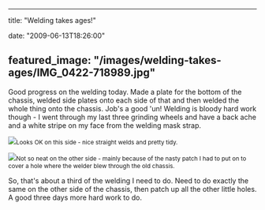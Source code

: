 
---
title: "Welding takes ages!"

date: "2009-06-13T18:26:00"

featured_image: "/images/welding-takes-ages/IMG_0422-718989.jpg"
---


Good progress on the welding today.  Made a plate for the bottom of the chassis, welded side plates onto each side of that and then welded the whole thing onto the chassis.  Job's a good 'un!  Welding is bloody hard work though - I went through my last three grinding wheels and have a back ache and a white stripe on my face from the welding mask strap.

<a href="http://danandtheduke.co.uk/uploaded_images/IMG_0422-719026.jpg"><img src="/images/welding-takes-ages/IMG_0422-718989.jpg"/></a><span style="font-size:85%;">Looks OK on this side - nice straight welds and pretty tidy.</span>

<a href="http://danandtheduke.co.uk/uploaded_images/IMG_0429-719049.jpg"><img src="/images/welding-takes-ages/IMG_0429-719044.jpg"/></a><span style="font-size:85%;">Not so neat on the other side - mainly because of the nasty patch I had to put on to cover a hole where the welder blew through the old chassis.</span>

So, that's about a third of the welding I need to do.  Need to do exactly the same on the other side of the chassis, then patch up all the other little holes.  A good three days more hard work to do.